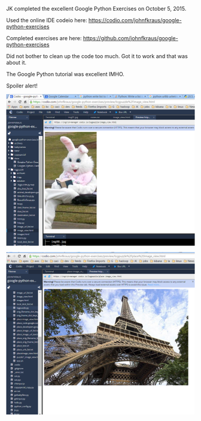 
JK completed the excellent Google Python Exercises on October 5, 2015.

Used the online IDE codeio here:
	https://codio.com/johnfkraus/google-python-exercises

Completed exercises are here:
	https://github.com/johnfkraus/google-python-exercises

Did not bother to clean up the code too much.  Got it to work and that was about it.

The Google Python tutorial was excellent IMHO.
 
Spoiler alert!

![alt text](https://github.com/johnfkraus/google-python-exercises/blob/master/logpuzzle/animal_results_screenshot.png "animal log puzzle result screenshot")

![alt text][place]

[place]: https://github.com/johnfkraus/google-python-exercises/blob/master/logpuzzle/place_puzzle_solution_image.PNG "place log puzzle result screenshot"



